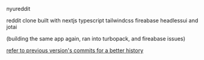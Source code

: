 nyureddit

reddit clone built with nextjs typescript tailwindcss fireabase headlessui and jotai

(building the same app again, ran into turbopack, and fireabase issues)

[refer to previous version's commits for a better history](https://github.com/nakshatraraghav/purereddit.bak/commits/main)

